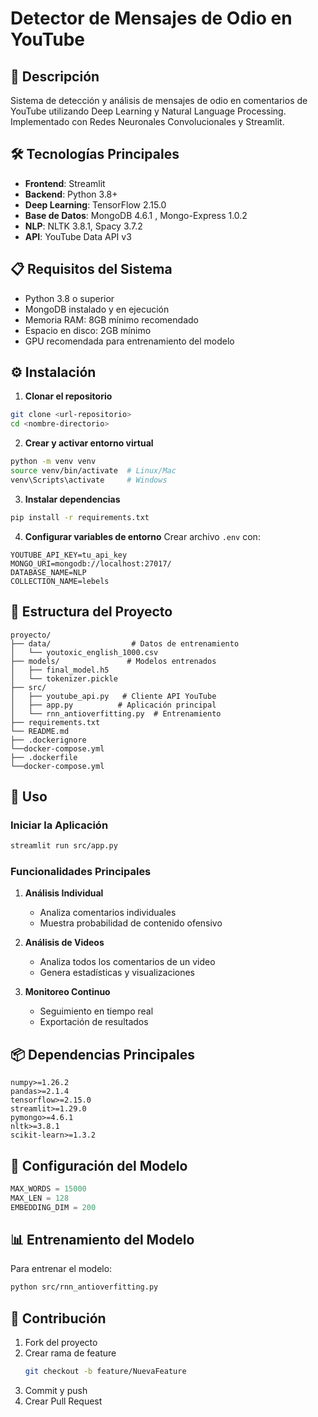 # Detector de Mensajes de Odio en YouTube

## 📝 Descripción
Sistema de detección y análisis de mensajes de odio en comentarios de YouTube utilizando Deep Learning y Natural Language Processing. Implementado con Redes Neuronales Convolucionales  y Streamlit.

## 🛠️ Tecnologías Principales
- **Frontend**: Streamlit
- **Backend**: Python 3.8+
- **Deep Learning**: TensorFlow 2.15.0
- **Base de Datos**: MongoDB 4.6.1 , Mongo-Express 1.0.2
- **NLP**: NLTK 3.8.1, Spacy 3.7.2
- **API**: YouTube Data API v3

## 📋 Requisitos del Sistema
- Python 3.8 o superior
- MongoDB instalado y en ejecución
- Memoria RAM: 8GB mínimo recomendado
- Espacio en disco: 2GB mínimo
- GPU recomendada para entrenamiento del modelo

## ⚙️ Instalación

1. **Clonar el repositorio**
```bash
git clone <url-repositorio>
cd <nombre-directorio>
```

2. **Crear y activar entorno virtual**
```bash
python -m venv venv
source venv/bin/activate  # Linux/Mac
venv\Scripts\activate     # Windows
```

3. **Instalar dependencias**
```bash
pip install -r requirements.txt
```

4. **Configurar variables de entorno**
Crear archivo `.env` con:
```
YOUTUBE_API_KEY=tu_api_key
MONGO_URI=mongodb://localhost:27017/
DATABASE_NAME=NLP
COLLECTION_NAME=lebels
```

## 📁 Estructura del Proyecto
```
proyecto/
├── data/                  # Datos de entrenamiento
│   └── youtoxic_english_1000.csv
├── models/               # Modelos entrenados
│   ├── final_model.h5
│   └── tokenizer.pickle
├── src/
│   ├── youtube_api.py   # Cliente API YouTube
│   ├── app.py          # Aplicación principal
│   └── rnn_antioverfitting.py  # Entrenamiento
├── requirements.txt
└── README.md
├── .dockerignore
└──docker-compose.yml 
├── .dockerfile
└──docker-compose.yml 
```

## 🚀 Uso

### Iniciar la Aplicación
```bash
streamlit run src/app.py
```

### Funcionalidades Principales
1. **Análisis Individual**
   - Analiza comentarios individuales
   - Muestra probabilidad de contenido ofensivo

2. **Análisis de Videos**
   - Analiza todos los comentarios de un video
   - Genera estadísticas y visualizaciones

3. **Monitoreo Continuo**
   - Seguimiento en tiempo real
   - Exportación de resultados

## 📦 Dependencias Principales
```
numpy>=1.26.2
pandas>=2.1.4
tensorflow>=2.15.0
streamlit>=1.29.0
pymongo>=4.6.1
nltk>=3.8.1
scikit-learn>=1.3.2
```

## 🔧 Configuración del Modelo
```python
MAX_WORDS = 15000
MAX_LEN = 128
EMBEDDING_DIM = 200
```

## 📊 Entrenamiento del Modelo
Para entrenar el modelo:
```bash
python src/rnn_antioverfitting.py
```

## 🤝 Contribución
1. Fork del proyecto
2. Crear rama de feature
   ```bash
   git checkout -b feature/NuevaFeature
   ```
3. Commit y push
4. Crear Pull Request
